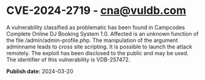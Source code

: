 # CVE-2024-2719 - cna@vuldb.com

A vulnerability classified as problematic has been found in Campcodes Complete Online DJ Booking System 1.0. Affected is an unknown function of the file /admin/admin-profile.php. The manipulation of the argument adminname leads to cross site scripting. It is possible to launch the attack remotely. The exploit has been disclosed to the public and may be used. The identifier of this vulnerability is VDB-257472.

**Publish date:** 2024-03-20

